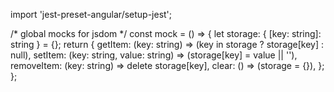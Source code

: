 
  
import 'jest-preset-angular/setup-jest';

/* global mocks for jsdom */
const mock = () => {
  let storage: { [key: string]: string } = {};
return {
    getItem: (key: string) => (key in storage ? storage[key] : null),
    setItem: (key: string, value: string) => (storage[key] = value || ''),
    removeItem: (key: string) => delete storage[key],
    clear: () => (storage = {}),
  };
};
